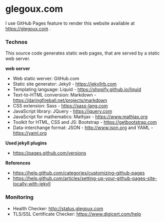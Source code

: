 # glegoux.com

I use GitHub Pages feature to render this website available at https://glegoux.com .

### Technos

This source code generates static web pages, that are served by a static web server.

**web server**

- Web static werver: GitHub.com
- Static site generator: Jekyll - https://jekyllrb.com
- Templating language: Liquid - https://shopify.github.io/liquid
- Text-to-HTML conversion: Markdown - https://daringfireball.net/projects/markdown
- CSS extension: Sass - https://sass-lang.com
- JavaScript library: JQuery - https://jquery.com
- JavaScript for mathematics: Mathjax - https://www.mathjax.org
- Toolkit for HTML, CSS and JS: Bootstrap - https://getbootstrap.com
- Data-interchange format: JSON - http://www.json.org and YAML - https://yaml.org

**Used jekyll plugins**

- https://pages.github.com/versions

**References**

- https://help.github.com/categories/customizing-github-pages
- https://help.github.com/articles/setting-up-your-github-pages-site-locally-with-jekyll

### Monitoring

- Health Checker: http://status.glegoux.com
- TLS/SSL Certificate Checker: https://www.digicert.com/help
